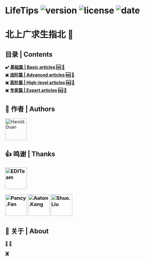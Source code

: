 # LifeTips ![version](https://img.shields.io/badge/version-0.0.2-yello.svg?cacheSeconds=2592000) ![license](https://img.shields.io/badge/license-apache2-green.svg) ![date](https://img.shields.io/date/1600161420.svg)

# 北上广求生指北 🧭

## 目录 | Contents

**✔️ [基础篇 | Basic articles](./basic/README.md 'Basic') 🆗 [🔞](./README_Basic_Ban.md)**  
**✖️ [进阶篇 | Advanced articles](./advanced/README.md 'Advanced') 🆖 [🔞](./README_Advanced_Ban.md)**  
**✖️ [高阶篇 | High-level articles](./high/README.md 'High-level') 🆖 [🔞](./README_Highlevel_Ban.md)**  
**✖️ [专家篇 | Expert articles](./expert/README 'Expert') 🆖 [🔞](./README_Expert_Ban.md)**  

## 👨 作者 | Authors
<a href="https://github.com/EDITeam/versionnumbering/graphs/contributors">
  <img src="https://avatars2.githubusercontent.com/u/16353458?s=400&v=4" width="70" alt="Harold.Duan" />
</a>

## 👍 鸣谢 | Thanks

<h3 align="left">
  <img src="https://avatars0.githubusercontent.com/u/35208352?s=200&v=4" width="70" alt="EDITeam" /><p>
  <img src="https://avatars3.githubusercontent.com/u/4202696?s=400&v=4" width="70" alt="Pancy.Fan" />
  <img src="https://avatars2.githubusercontent.com/u/28555389?s=400&v=4" width="70" alt="Aaton.Kang" />
  <img src="https://avatars1.githubusercontent.com/u/45222954?s=400&v=4" width="70" alt="Shuo.Liu" /></a>
</h3>

## 👀 关于 | About

**[🏁](https://editeam.github.io/ 'Team\'s Blog') [🚩](https://haroldduan.github.io/ 'Author\'s Blog')**

**[☠️](#readme 'Go Top')**